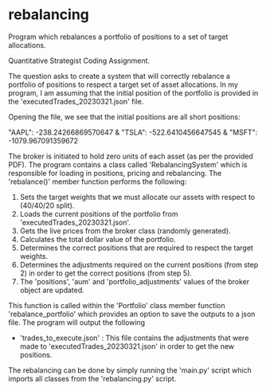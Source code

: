 # rebalancing
Program which rebalances a portfolio of positions to a set of target allocations.

Quantitative Strategist Coding Assignment.

The question asks to create a system that will correctly rebalance a portfolio of positions to respect
a target set of asset allocations. In my program, I am assuming that the initial position of the portfolio is provided
in the 'executedTrades_20230321.json' file.

Opening the file, we see that the initial positions are all short positions:

"AAPL": -238.24266869570647 & "TSLA": -522.6410456647545  & "MSFT": -1079.967091359672

The broker is initiated to hold zero units of each asset (as per the provided PDF). The program contains a class called 
'RebalancingSystem' which is responsible for loading in positions, pricing and rebalancing. The 'rebalance()' member function
performs the following:

1. Sets the target weights that we must allocate our assets with respect to (40/40/20 split).
2. Loads the current positions of the portfolio from 'executedTrades_20230321.json'.
3. Gets the live prices from the broker class (randomly generated).
4. Calculates the total dollar value of the portfolio.
5. Determines the correct positions that are required to respect the target weights.
6. Determines the adjustments required on the current positions (from step 2) in order to get the correct positions (from step 5).
7. The 'positions', 'aum' and 'portfolio_adjustments' values of the broker object are updated.

This function is called within the 'Portfolio' class member function 'rebalance_portfolio' which provides an option to save the outputs to a json file.
The program will output the following

- 'trades_to_execute.json' : This file contains the adjustments that were made to 'executedTrades_20230321.json' in order to get the new positions.

The rebalancing can be done by simply running the 'main.py' script which imports all classes from the 'rebalancing.py' script.
